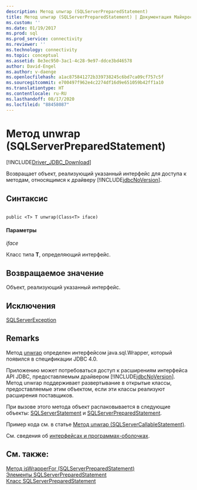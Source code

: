 ```yaml
---
description: Метод unwrap (SQLServerPreparedStatement)
title: Метод unwrap (SQLServerPreparedStatement) | Документация Майкрософт
ms.custom: ''
ms.date: 01/19/2017
ms.prod: sql
ms.prod_service: connectivity
ms.reviewer: ''
ms.technology: connectivity
ms.topic: conceptual
ms.assetid: 8e3ec950-3ac1-4c28-9e97-ddce3bd46578
author: David-Engel
ms.author: v-daenge
ms.openlocfilehash: a1ac875841272b339738245c6bd7ca09cf757c5f
ms.sourcegitcommit: e700497f962e4c2274df16d9e651059b42ff1a10
ms.translationtype: HT
ms.contentlocale: ru-RU
ms.lasthandoff: 08/17/2020
ms.locfileid: "88458087"
---
```

# <a name="unwrap-method-sqlserverpreparedstatement"></a>Метод unwrap (SQLServerPreparedStatement)
[!INCLUDE[Driver_JDBC_Download](../../../includes/driver_jdbc_download.md)]

  Возвращает объект, реализующий указанный интерфейс для доступа к методам, относящимся к драйверу [!INCLUDE[jdbcNoVersion](../../../includes/jdbcnoversion_md.md)].  
  
## <a name="syntax"></a>Синтаксис  
  
```  
  
public <T> T unwrap(Class<T> iface)  
```  
  
#### <a name="parameters"></a>Параметры  
 *iface*  
  
 Класс типа **T**, определяющий интерфейс.  
  
## <a name="return-value"></a>Возвращаемое значение  
 Объект, реализующий указанный интерфейс.  
  
## <a name="exceptions"></a>Исключения  
 [SQLServerException](../../../connect/jdbc/reference/sqlserverexception-class.md)  
  
## <a name="remarks"></a>Remarks  
 Метод [unwrap](../../../connect/jdbc/reference/unwrap-method-sqlserverpreparedstatement.md) определен интерфейсом java.sql.Wrapper, который появился в спецификации JDBC 4.0.  
  
 Приложению может потребоваться доступ к расширениям интерфейса API JDBC, предоставляемым драйвером [!INCLUDE[jdbcNoVersion](../../../includes/jdbcnoversion_md.md)]. Метод unwrap поддерживает развертывание в открытые классы, предоставляемые этим объектом, если эти классы реализуют расширения поставщиков.  
  
 При вызове этого метода объект распаковывается в следующие объекты: [SQLServerStatement](../../../connect/jdbc/reference/sqlserverstatement-class.md) и [SQLServerPreparedStatement](../../../connect/jdbc/reference/sqlserverpreparedstatement-class.md).  
  
 Пример кода см. в статье [Метод unwrap (SQLServerCallableStatement)](../../../connect/jdbc/reference/unwrap-method-sqlservercallablestatement.md).  
  
 См. сведения об [интерфейсах и программах-оболочках](../../../connect/jdbc/wrappers-and-interfaces.md).  
  
## <a name="see-also"></a>См. также:  
 [Метод isWrapperFor (SQLServerPreparedStatement)](../../../connect/jdbc/reference/iswrapperfor-method-sqlserverpreparedstatement.md)   
 [Элементы SQLServerPreparedStatement](../../../connect/jdbc/reference/sqlserverpreparedstatement-members.md)   
 [Класс SQLServerPreparedStatement](../../../connect/jdbc/reference/sqlserverpreparedstatement-class.md)  
  
  
